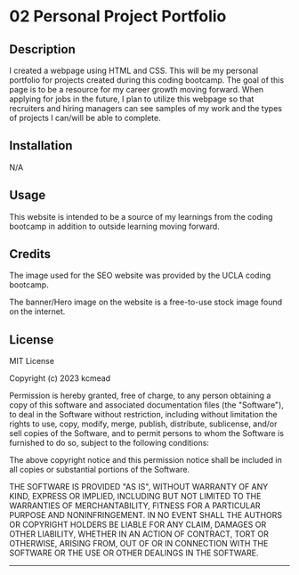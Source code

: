 # 02 Personal Project Portfolio

## Description

I created a webpage using HTML and CSS.  This will be my personal portfolio for projects created during this coding bootcamp.  The goal of this page is to be a resource for my career growth moving forward.  When applying for jobs in the future, I plan to utilize this webpage so that recruiters and hiring managers can see samples of my work and the types of projects I can/will be able to complete.

## Installation

N/A

## Usage

This website is intended to be a source of my learnings from the coding bootcamp in addition to outside learning moving forward.

## Credits

The image used for the SEO website was provided by the UCLA coding bootcamp.

The banner/Hero image on the website is a free-to-use stock image found on the internet.

## License

MIT License

Copyright (c) 2023 kcmead

Permission is hereby granted, free of charge, to any person obtaining a copy
of this software and associated documentation files (the "Software"), to deal
in the Software without restriction, including without limitation the rights
to use, copy, modify, merge, publish, distribute, sublicense, and/or sell
copies of the Software, and to permit persons to whom the Software is
furnished to do so, subject to the following conditions:

The above copyright notice and this permission notice shall be included in all
copies or substantial portions of the Software.

THE SOFTWARE IS PROVIDED "AS IS", WITHOUT WARRANTY OF ANY KIND, EXPRESS OR
IMPLIED, INCLUDING BUT NOT LIMITED TO THE WARRANTIES OF MERCHANTABILITY,
FITNESS FOR A PARTICULAR PURPOSE AND NONINFRINGEMENT. IN NO EVENT SHALL THE
AUTHORS OR COPYRIGHT HOLDERS BE LIABLE FOR ANY CLAIM, DAMAGES OR OTHER
LIABILITY, WHETHER IN AN ACTION OF CONTRACT, TORT OR OTHERWISE, ARISING FROM,
OUT OF OR IN CONNECTION WITH THE SOFTWARE OR THE USE OR OTHER DEALINGS IN THE
SOFTWARE.

---

